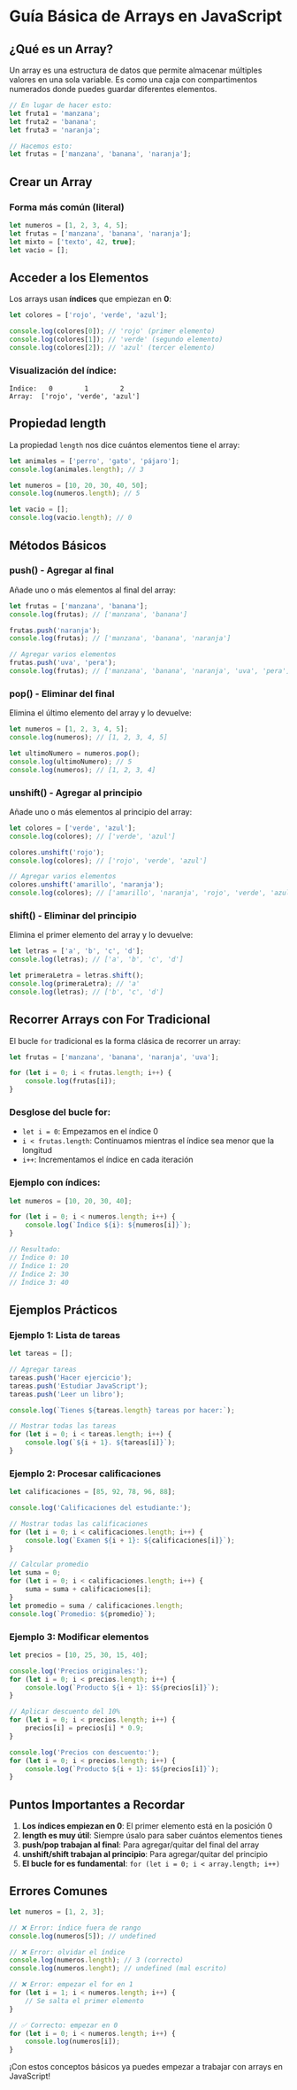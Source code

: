 # Guía Básica de Arrays en JavaScript

## ¿Qué es un Array?

Un array es una estructura de datos que permite almacenar múltiples valores en una sola variable. Es como una caja con compartimentos numerados donde puedes guardar diferentes elementos.

```javascript
// En lugar de hacer esto:
let fruta1 = 'manzana';
let fruta2 = 'banana';
let fruta3 = 'naranja';

// Hacemos esto:
let frutas = ['manzana', 'banana', 'naranja'];
```

## Crear un Array

### Forma más común (literal)
```javascript
let numeros = [1, 2, 3, 4, 5];
let frutas = ['manzana', 'banana', 'naranja'];
let mixto = ['texto', 42, true];
let vacio = [];
```

## Acceder a los Elementos

Los arrays usan **índices** que empiezan en **0**:

```javascript
let colores = ['rojo', 'verde', 'azul'];

console.log(colores[0]); // 'rojo' (primer elemento)
console.log(colores[1]); // 'verde' (segundo elemento)
console.log(colores[2]); // 'azul' (tercer elemento)
```

### Visualización del índice:
```
Índice:   0        1        2
Array:  ['rojo', 'verde', 'azul']
```

## Propiedad length

La propiedad `length` nos dice cuántos elementos tiene el array:

```javascript
let animales = ['perro', 'gato', 'pájaro'];
console.log(animales.length); // 3

let numeros = [10, 20, 30, 40, 50];
console.log(numeros.length); // 5

let vacio = [];
console.log(vacio.length); // 0
```

## Métodos Básicos

### push() - Agregar al final
Añade uno o más elementos al final del array:

```javascript
let frutas = ['manzana', 'banana'];
console.log(frutas); // ['manzana', 'banana']

frutas.push('naranja');
console.log(frutas); // ['manzana', 'banana', 'naranja']

// Agregar varios elementos
frutas.push('uva', 'pera');
console.log(frutas); // ['manzana', 'banana', 'naranja', 'uva', 'pera']
```

### pop() - Eliminar del final
Elimina el último elemento del array y lo devuelve:

```javascript
let numeros = [1, 2, 3, 4, 5];
console.log(numeros); // [1, 2, 3, 4, 5]

let ultimoNumero = numeros.pop();
console.log(ultimoNumero); // 5
console.log(numeros); // [1, 2, 3, 4]
```

### unshift() - Agregar al principio
Añade uno o más elementos al principio del array:

```javascript
let colores = ['verde', 'azul'];
console.log(colores); // ['verde', 'azul']

colores.unshift('rojo');
console.log(colores); // ['rojo', 'verde', 'azul']

// Agregar varios elementos
colores.unshift('amarillo', 'naranja');
console.log(colores); // ['amarillo', 'naranja', 'rojo', 'verde', 'azul']
```

### shift() - Eliminar del principio
Elimina el primer elemento del array y lo devuelve:

```javascript
let letras = ['a', 'b', 'c', 'd'];
console.log(letras); // ['a', 'b', 'c', 'd']

let primeraLetra = letras.shift();
console.log(primeraLetra); // 'a'
console.log(letras); // ['b', 'c', 'd']
```

## Recorrer Arrays con For Tradicional

El bucle `for` tradicional es la forma clásica de recorrer un array:

```javascript
let frutas = ['manzana', 'banana', 'naranja', 'uva'];

for (let i = 0; i < frutas.length; i++) {
    console.log(frutas[i]);
}
```

### Desglose del bucle for:
- `let i = 0`: Empezamos en el índice 0
- `i < frutas.length`: Continuamos mientras el índice sea menor que la longitud
- `i++`: Incrementamos el índice en cada iteración

### Ejemplo con índices:
```javascript
let numeros = [10, 20, 30, 40];

for (let i = 0; i < numeros.length; i++) {
    console.log(`Índice ${i}: ${numeros[i]}`);
}

// Resultado:
// Índice 0: 10
// Índice 1: 20
// Índice 2: 30
// Índice 3: 40
```

## Ejemplos Prácticos

### Ejemplo 1: Lista de tareas
```javascript
let tareas = [];

// Agregar tareas
tareas.push('Hacer ejercicio');
tareas.push('Estudiar JavaScript');
tareas.push('Leer un libro');

console.log(`Tienes ${tareas.length} tareas por hacer:`);

// Mostrar todas las tareas
for (let i = 0; i < tareas.length; i++) {
    console.log(`${i + 1}. ${tareas[i]}`);
}
```

### Ejemplo 2: Procesar calificaciones
```javascript
let calificaciones = [85, 92, 78, 96, 88];

console.log('Calificaciones del estudiante:');

// Mostrar todas las calificaciones
for (let i = 0; i < calificaciones.length; i++) {
    console.log(`Examen ${i + 1}: ${calificaciones[i]}`);
}

// Calcular promedio
let suma = 0;
for (let i = 0; i < calificaciones.length; i++) {
    suma = suma + calificaciones[i];
}
let promedio = suma / calificaciones.length;
console.log(`Promedio: ${promedio}`);
```

### Ejemplo 3: Modificar elementos
```javascript
let precios = [10, 25, 30, 15, 40];

console.log('Precios originales:');
for (let i = 0; i < precios.length; i++) {
    console.log(`Producto ${i + 1}: $${precios[i]}`);
}

// Aplicar descuento del 10%
for (let i = 0; i < precios.length; i++) {
    precios[i] = precios[i] * 0.9;
}

console.log('Precios con descuento:');
for (let i = 0; i < precios.length; i++) {
    console.log(`Producto ${i + 1}: $${precios[i]}`);
}
```

## Puntos Importantes a Recordar

1. **Los índices empiezan en 0**: El primer elemento está en la posición 0
2. **length es muy útil**: Siempre úsalo para saber cuántos elementos tienes
3. **push/pop trabajan al final**: Para agregar/quitar del final del array
4. **unshift/shift trabajan al principio**: Para agregar/quitar del principio
5. **El bucle for es fundamental**: `for (let i = 0; i < array.length; i++)`

## Errores Comunes

```javascript
let numeros = [1, 2, 3];

// ❌ Error: índice fuera de rango
console.log(numeros[5]); // undefined

// ❌ Error: olvidar el índice
console.log(numeros.length); // 3 (correcto)
console.log(numeros.lenght); // undefined (mal escrito)

// ❌ Error: empezar el for en 1
for (let i = 1; i < numeros.length; i++) {
    // Se salta el primer elemento
}

// ✅ Correcto: empezar en 0
for (let i = 0; i < numeros.length; i++) {
    console.log(numeros[i]);
}
```

¡Con estos conceptos básicos ya puedes empezar a trabajar con arrays en JavaScript!